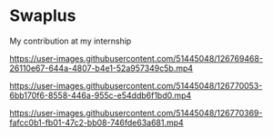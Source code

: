 # Swaplus
My contribution at my internship


https://user-images.githubusercontent.com/51445048/126769468-26110e67-644a-4807-b4e1-52a957349c5b.mp4


https://user-images.githubusercontent.com/51445048/126770053-6bb170f6-8558-446a-955c-e54ddb6f1bd0.mp4


https://user-images.githubusercontent.com/51445048/126770369-fafcc0b1-fb01-47c2-bb08-746fde63a681.mp4
